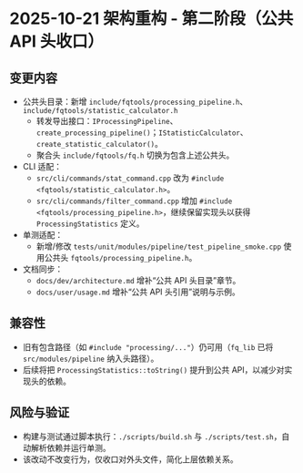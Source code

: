 # 2025-10-21 架构重构 - 第二阶段（公共 API 头收口）

## 变更内容
- 公共头目录：新增 `include/fqtools/processing_pipeline.h`、`include/fqtools/statistic_calculator.h`
  - 转发导出接口：`IProcessingPipeline`、`create_processing_pipeline()`；`IStatisticCalculator`、`create_statistic_calculator()`。
  - 聚合头 `include/fqtools/fq.h` 切换为包含上述公共头。
- CLI 适配：
  - `src/cli/commands/stat_command.cpp` 改为 `#include <fqtools/statistic_calculator.h>`。
  - `src/cli/commands/filter_command.cpp` 增加 `#include <fqtools/processing_pipeline.h>`，继续保留实现头以获得 `ProcessingStatistics` 定义。
- 单测适配：
  - 新增/修改 `tests/unit/modules/pipeline/test_pipeline_smoke.cpp` 使用公共头 `fqtools/processing_pipeline.h`。
- 文档同步：
  - `docs/dev/architecture.md` 增补“公共 API 头目录”章节。
  - `docs/user/usage.md` 增补“公共 API 头引用”说明与示例。

## 兼容性
- 旧有包含路径（如 `#include "processing/..."`）仍可用（`fq_lib` 已将 `src/modules/pipeline` 纳入头路径）。
- 后续将把 `ProcessingStatistics::toString()` 提升到公共 API，以减少对实现头的依赖。

## 风险与验证
- 构建与测试通过脚本执行：`./scripts/build.sh` 与 `./scripts/test.sh`，自动解析依赖并运行单测。
- 该改动不改变行为，仅收口对外头文件，简化上层依赖关系。
